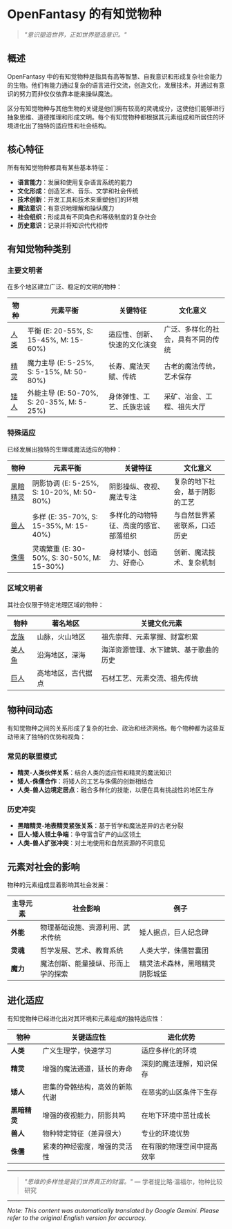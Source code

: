 # OpenFantasy 的有知觉物种

> *"意识塑造世界，正如世界塑造意识。"*

## 概述

OpenFantasy 中的有知觉物种是指具有高等智慧、自我意识和形成复杂社会能力的生物。他们有能力通过复杂的语言进行交流，创造文化，发展技术，并通过有意识的努力而非仅仅依靠本能来操纵魔法。

区分有知觉物种与其他生物的关键是他们拥有较高的灵魂成分，这使他们能够进行抽象思维、道德推理和形成文明。每个有知觉物种都根据其元素组成和所居住的环境进化出了独特的适应性和社会结构。

## 核心特征

所有有知觉物种都具有某些基本特征：

- **语言能力**：发展和使用复杂语言系统的能力
- **文化形成**：创造艺术、音乐、文学和社会传统
- **技术创新**：开发工具和技术来重塑他们的环境
- **魔法意识**：有意识地理解和操纵魔力
- **社会组织**：形成具有不同角色和等级制度的复杂社会
- **历史意识**：记录并将知识代代相传

## 有知觉物种类别

### 主要文明者

在多个地区建立广泛、稳定的文明的物种：

| 物种 | 元素平衡 | 关键特征 | 文化意义 |
|---------|-------------------|------------|----------------------|
| [人类](Humans.md) | 平衡 (E: 20-55%, S: 15-45%, M: 15-60%) | 适应性、创新、快速的文化演变 | 广泛、多样化的社会，具有不同的传统 |
| [精灵](Elves.md) | 魔力主导 (E: 5-25%, S: 5-15%, M: 50-80%) | 长寿、魔法天赋、传统 | 古老的魔法传统，艺术保存 |
| [矮人](Dwarves.md) | 外能主导 (E: 50-70%, S: 20-35%, M: 5-25%) | 身体弹性、工艺、氏族忠诚 | 采矿、冶金、工程、祖先大厅 |

### 特殊适应

已经发展出独特的生理或魔法适应的物种：

| 物种 | 元素平衡 | 关键特征 | 文化意义 |
|---------|-------------------|------------|----------------------|
| [黑暗精灵](DarkElves.md) | 阴影协调 (E: 5-25%, S: 10-20%, M: 50-80%) | 阴影操纵、夜视、魔法专注 | 复杂的地下社会，基于阴影的工艺 |
| [兽人](Beastfolk.md) | 多样 (E: 35-70%, S: 15-35%, M: 15-40%) | 多样化的动物特征、高度的感官、部落组织 | 与自然世界紧密联系，口述历史 |
| [侏儒](Gnomes.md) | 灵魂繁重 (E: 30-50%, S: 30-50%, M: 15-30%) | 身材矮小、创造力、好奇心 | 创新、魔法技术、复杂机制 |

### 区域文明者

其社会仅限于特定地理区域的物种：

| 物种 | 著名地区 | 关键文化元素 |
|---------|----------------|------------------------|
| [龙族](../Magical/Dragonkin.md) | 山脉，火山地区 | 祖先崇拜、元素掌握、财富积累 |
| [美人鱼](../Hybrid/Merfolk.md) | 沿海地区，深海 | 海洋资源管理、水下建筑、基于歌曲的历史 |
| [巨人](../Monsters/Giants.md) | 高地地区，古代据点 | 石材工艺、元素交流、祖先传统 |

## 物种间动态

有知觉物种之间的关系形成了复杂的社会、政治和经济网络。每个物种都为这些互动带来了独特的优势和视角：

### 常见的联盟模式

- **精灵-人类伙伴关系**：结合人类的适应性和精灵的魔法知识
- **矮人-侏儒合作**：将矮人的工艺与侏儒的创新相结合
- **人类-兽人边境定居点**：融合多样化的技能，以便在具有挑战性的地区生存

### 历史冲突

- **黑暗精灵-地表精灵紧张关系**：基于哲学和魔法差异的古老分裂
- **巨人-矮人领土争端**：争夺富含矿产的山区领土
- **人类-兽人扩张冲突**：对土地使用和自然资源的不同意见

## 元素对社会的影响

物种的元素组成显着影响其社会发展：

| 主导元素 | 社会影响 | 例子 |
|------------------|----------------|----------|
| **外能** | 物理基础设施、资源利用、武术传统 | 矮人据点，巨人纪念碑 |
| **灵魂** | 哲学发展、艺术、教育系统 | 人类大学，侏儒智囊团 |
| **魔力** | 魔法创新、能量操纵、形而上学的探索 | 精灵法术森林，黑暗精灵阴影城堡 |

## 进化适应

有知觉物种已经进化出对其环境和元素组成的独特适应性：

| 物种 | 关键适应性 | 进化优势 |
|---------|----------------|------------------------|
| **人类** | 广义生理学，快速学习 | 适应多样化的环境 |
| **精灵** | 增强的魔法通道，延长的寿命 | 深刻的魔法理解，知识保存 |
| **矮人** | 密集的骨骼结构，高效的新陈代谢 | 在恶劣的山区条件下生存 |
| **黑暗精灵** | 增强的夜视能力，阴影共鸣 | 在地下环境中茁壮成长 |
| **兽人** | 物种特定特征（差异很大） | 专业的环境优势 |
| **侏儒** | 紧凑的神经密度，增强的灵活性 | 在有限的物理空间中提高效率 |

---

> *"思维的多样性是我们世界真正的财富。"* — 学者提比略·温福尔，物种比较研究

---
_Note: This content was automatically translated by Google Gemini. Please refer to the original English version for accuracy._